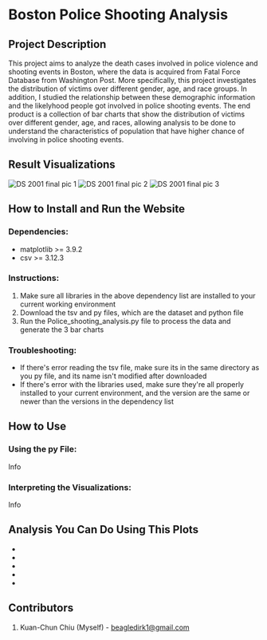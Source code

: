 # Boston Police Shooting Analysis
## Project Description
This project aims to analyze the death cases involved in police violence and shooting events in Boston, where the data is acquired from Fatal Force Database from Washington Post. More specifically, this project investigates the distribution of victims over different gender, age, and race groups. In addition, I studied the relationship between these demographic information and the likelyhood people got involved in police shooting events. The end product is a collection of bar charts that show the distribution of victims over different gender, age, and races, allowing analysis to be done to understand the characteristics of population that have higher chance of involving in police shooting events.

## Result Visualizations
![DS 2001 final pic 1](https://github.com/user-attachments/assets/c9e7e1e7-c9e4-48f4-b4ed-8dccc04fe738)
![DS 2001 final pic 2](https://github.com/user-attachments/assets/b53c6341-b3fa-4ff9-b411-5cf93b0f272c)
![DS 2001 final pic 3](https://github.com/user-attachments/assets/b22f3781-4628-49e4-8465-5fd1ad88f512)

## How to Install and Run the Website
### Dependencies:
  - matplotlib >= 3.9.2
  - csv >= 3.12.3

### Instructions:
  1. Make sure all libraries in the above dependency list are installed to your current working environment
  2. Download the tsv and py files, which are the dataset and python file
  3. Run the Police_shooting_analysis.py file to process the data and generate the 3 bar charts

### Troubleshooting:
  - If there's error reading the tsv file, make sure its in the same directory as you py file, and its name isn't modified after downloaded
  - If there's error with the libraries used, make sure they're all properly installed to your current environment, and the version are the same or newer than the versions in the dependency list

## How to Use
### Using the py File:
Info 

### Interpreting the Visualizations:
Info

## Analysis You Can Do Using This Plots
- 
- 
- 
- 
- 

## Contributors
1. Kuan-Chun Chiu (Myself) - beagledirk1@gmail.com
